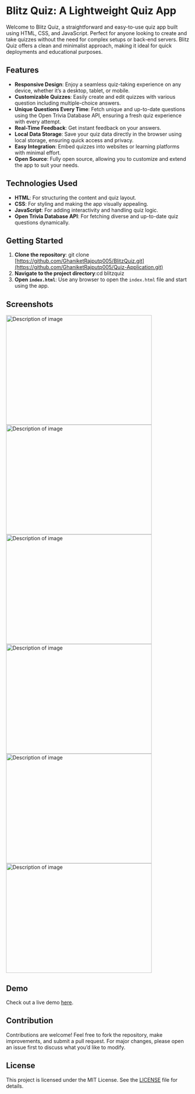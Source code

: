 # Blitz Quiz: A Lightweight Quiz App

Welcome to Blitz Quiz, a straightforward and easy-to-use quiz app built using HTML, CSS, and JavaScript. Perfect for anyone looking to create and take quizzes without the need for complex setups or back-end servers. Blitz Quiz offers a clean and minimalist approach, making it ideal for quick deployments and educational purposes.

## Features

- **Responsive Design**: Enjoy a seamless quiz-taking experience on any device, whether it’s a desktop, tablet, or mobile.
- **Customizable Quizzes**: Easily create and edit quizzes with various question including multiple-choice answers.
- **Unique Questions Every Time**: Fetch unique and up-to-date questions using the Open Trivia Database API, ensuring a fresh quiz experience with every attempt.
- **Real-Time Feedback**: Get instant feedback on your answers.
- **Local Data Storage**: Save your quiz data directly in the browser using local storage, ensuring quick access and privacy.
- **Easy Integration**: Embed quizzes into websites or learning platforms with minimal effort.
- **Open Source**: Fully open source, allowing you to customize and extend the app to suit your needs.

## Technologies Used

- **HTML**: For structuring the content and quiz layout.
- **CSS**: For styling and making the app visually appealing.
- **JavaScript**: For adding interactivity and handling quiz logic.
- **Open Trivia Database API**: For fetching diverse and up-to-date quiz questions dynamically.

## Getting Started

1. **Clone the repository**: git clone [https://github.com/GhaniketRajputp005/BlitzQuiz.git](https://github.com/GhaniketRajputp005/Quiz-Application.git)
2. **Navigate to the project directory**:cd blitzquiz
3. **Open `index.html`**:
Use any browser to open the `index.html` file and start using the app.

## Screenshots
<img src="https://github.com/GhaniketRajputp005/Quiz-Application/assets/115147518/b0b9a9ad-6d55-49b2-b94e-0dfb88349f23" alt="Description of image" width="400" height="300"> 
<img src="https://github.com/GhaniketRajputp005/Quiz-Application/assets/115147518/46f5080f-2a99-4412-8911-9c3b8736eb26" alt="Description of image" width="400" height="300">
<br><img src="https://github.com/GhaniketRajputp005/Quiz-Application/assets/115147518/da57e7e6-9a4d-4730-bc33-c4015419044e" alt="Description of image" width="400" height="300"> <img src="https://github.com/GhaniketRajputp005/Quiz-Application/assets/115147518/fc511ab3-6cf7-4c57-99dc-b341f523d520" alt="Description of image" width="400" height="300">
<img src="https://github.com/GhaniketRajputp005/Quiz-Application/assets/115147518/27ac5fc4-d284-42ad-ac2b-05b9f3caad80" alt="Description of image" width="400" height="300">
<img src="https://github.com/GhaniketRajputp005/Quiz-Application/assets/115147518/509f3c97-a633-4a7b-acd4-3a5cc9415706" alt="Description of image" width="400" height="300">


## Demo

Check out a live demo [here](https://ghaniketrajputp005.github.io/Blitz-Quiz/).

## Contribution

Contributions are welcome! Feel free to fork the repository, make improvements, and submit a pull request. For major changes, please open an issue first to discuss what you’d like to modify.

## License

This project is licensed under the MIT License. See the [LICENSE](link-to-license-file) file for details.

